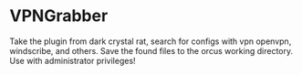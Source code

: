 # VPNGrabber
Take the plugin from dark crystal rat, search for configs with vpn openvpn, windscribe, and others. Save the found files to the orcus working directory. Use with administrator privileges!
